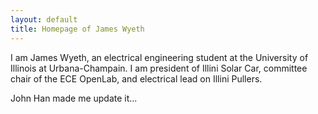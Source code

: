 ```yaml
---
layout: default
title: Homepage of James Wyeth
---
```


I am James Wyeth, an electrical engineering student at the University of Illinois at Urbana-Champain. I am president of Illini Solar Car, committee chair of the ECE OpenLab, and electrical lead on Illini Pullers.

John Han made me update it...
